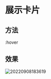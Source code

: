 # 展示卡片

## 方法

:hover

## 效果

![20220908183619](https://picgo-use-images.oss-cn-shanghai.aliyuncs.com/images/20220908183619.png)
